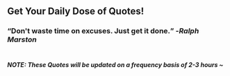 ## Get Your Daily Dose of Quotes!
### <q>Don't waste time on excuses. Just get it done.</q> -<em>Ralph Marston</em> <br><br>
##### NOTE: These Quotes will be updated on a frequency basis of 2-3 hours ~
